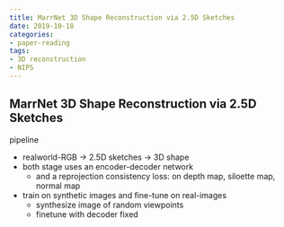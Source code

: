 ```yaml
---
title: MarrNet 3D Shape Reconstruction via 2.5D Sketches
date: 2019-10-18
categories:
- paper-reading
tags:
- 3D reconstruction
- NIPS
---
```


## MarrNet 3D Shape Reconstruction via 2.5D Sketches

pipeline
- realworld-RGB -> 2.5D sketches -> 3D shape
- both stage uses an encoder-decoder network
    - and a reprojection consistency loss: on depth map, siloette map, normal map
- train on synthetic images and fine-tune on real-images
    - synthesize image of random viewpoints
    - finetune with decoder fixed
